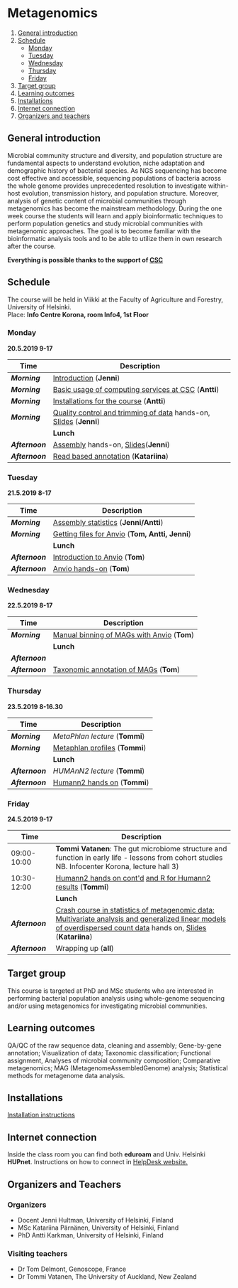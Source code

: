 # Metagenomics

1. [General introduction](#General-introduction)
2. [Schedule](#Schedule)
    - [Monday](#Monday)
    - [Tuesday](#Tuesday)
    - [Wednesday](#Wednesday)
    - [Thursday](#Thursday)
    - [Friday](#Friday)
3. [Target group](#target-group)
4. [Learning outcomes](#learning-outcomes)
5. [Installations](#installations)
6. [Internet connection](#internet-connection)
7. [Organizers and teachers](#Organizers-and-teachers)


## General introduction
Microbial community structure and diversity, and population structure are fundamental aspects to understand evolution, niche adaptation and demographic history of bacterial species. As NGS sequencing has become cost effective and accessible, sequencing populations of bacteria across the whole genome provides unprecedented resolution to investigate within-host evolution, transmission history, and population structure. Moreover, analysis of genetic content of microbial communities through metagenomics has become the mainstream methodology. During the one week course the students will learn and apply bioinformatic techniques to perform population genetics and study microbial communities with metagenomic approaches. The goal is to become familiar with the bioinformatic analysis tools and to be able to utilize them in own research after the course.

**Everything is possible thanks to the support of [CSC](http://www.csc.fi)**

## Schedule
The course will be held in Viikki at the Faculty of Agriculture and Forestry, University of Helsinki.  
Place: __Info Centre Korona, room Info4, 1st Floor__


### Monday  
__20.5.2019 9-17__  

| Time | Description |
| --- | --- |
| __*Morning*__ | [Introduction](https://drive.google.com/file/d/1Fr63zkAQ8EiG7J37taBD0GMLRHaQzBu-/view?usp=sharing) (__Jenni__) |
| __*Morning*__ | [Basic usage of computing services at CSC](https://drive.google.com/open?id=13Afjk2lDxx4kh2Jdd_5jIGrNcPqflIGJ) (__Antti__) |
| __*Morning*__ | [Installations for the course](MetagenomeInstallations.md) (__Antti__) |
| __*Morning*__ |  [Quality control and trimming of data](Day1/README.md#QC-and-trimming) hands-on, [Slides](https://drive.google.com/file/d/1qA8xxK2nwSqZo2lV3BohKQA_RlHW7QBb/view?usp=sharing) (__Jenni__)|
|  |    **Lunch** |
| __*Afternoon*__ | [Assembly](Day1/README.md#Assembly) hands-on, [Slides](https://drive.google.com/file/d/1EHsy1spesv3gIAALWWX7_1NBu9dwA37J/view?usp=sharing)(__Jenni__) |
| __*Afternoon*__ | [Read based annotation](https://github.com/karkman/MetagenomeCourse2019/tree/master/Day1#humann2) (__Katariina__) |


### Tuesday
__21.5.2019 8-17__  

| Time | Description |
| --- | --- |
| __*Morning*__ | [Assembly statistics](Day2/README.md#assembly-quality-statistics) (__Jenni/Antti__)|
| __*Morning*__ | [Getting files for Anvio](Day2/README.md#anvio) (__Tom, Antti, Jenni__)|
|  |    **Lunch** |
| __*Afternoon*__ | [Introduction to Anvio](http://link-to-presentation.com) (__Tom__)
| __*Afternoon*__ | [Anvio hands-on](Day3/README.md#02--describing-the-interface) (__Tom__)

### Wednesday
__22.5.2019 8-17__  

| Time | Description |
| --- | --- |
| __*Morning*__  | [Manual binning of MAGs with Anvio](Day3/README.md#02--describing-the-interface) (__Tom__)|
|  |    **Lunch** |
| __*Afternoon*__  |  |
| __*Afternoon*__  | [Taxonomic annotation of MAGs](Day3/README.md#11--what-do-we-do-with-these-genomes) (__Tom__) |

### Thursday
__23.5.2019 8-16.30__  

| Time | Description |
| --- | --- |
| __*Morning*__  | *MetaPhlan lecture* (__Tommi__)|
| __*Morning*__  | [Metaphlan profiles](Day4#metaphlan2) (__Tommi__)|
|  |    **Lunch** |
| __*Afternoon*__  | *HUMAnN2 lecture* (__Tommi__)|
| __*Afternoon*__  | [Humann2 hands on](Day5#humann2) (__Tommi__)|

### Friday
__24.5.2019 9-17__  

| Time | Description |
| --- | --- |
| 09:00-10:00 | **Tommi Vatanen**: The gut microbiome structure and function in early life - lessons from cohort studies NB. Infocenter Korona, lecture hall 3)|
| 10:30-12:00 | [Humann2 hands on cont'd](Day5#humann2) [and R for Humann2 results](R_for_Humann2) (__Tommi__)|
|  |    **Lunch** |
| __*Afternoon*__  | [Crash course in statistics of metagenomic data: Multivariate analysis and generalized linear models of overdispersed count data](R_for_overdispersed_data/) hands on, [Slides](https://drive.google.com/open?id=1FMBSI1df1fDFoDXud3BDMb7Z6EIST0g0) (__Katariina__)|
| __*Afternoon*__ | Wrapping up (__all__) |

## Target group
This course is targeted at PhD and MSc students who are interested in performing bacterial population analysis using whole-genome sequencing and/or using metagenomics for investigating microbial communities.

## Learning outcomes
QA/QC of the raw sequence data, cleaning and assembly; Gene-by-gene annotation; Visualization of data; Taxonomic classification; Functional assignment, Analyses of microbial community composition; Comparative metagenomics; MAG (MetagenomeAssembledGenome) analysis; Statistical methods for metagenome data analysis.

## Installations
[Installation instructions](MetagenomeInstallations.md)

## Internet connection
Inside the class room you can find both __eduroam__ and Univ. Helsinki __HUPnet__. Instructions on how to connect in [HelpDesk website.](https://helpdesk.it.helsinki.fi/en/instructions/logging-and-connections/networks/wireless-connections-university)

## Organizers and Teachers

### Organizers
* Docent Jenni Hultman, University of Helsinki, Finland
* MSc Katariina Pärnänen, University of Helsinki, Finland
* PhD Antti Karkman, University of Helsinki, Finland

### Visiting teachers
* Dr Tom Delmont, Genoscope, France
* Dr Tommi Vatanen, The University of Auckland, New Zealand
